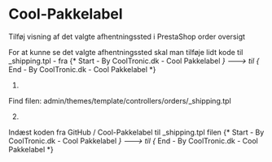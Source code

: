 # Cool-Pakkelabel
Tilføj visning af det valgte afhentningssted i PrestaShop order oversigt

For at kunne se det valgte afhentningssted skal man tilføje lidt kode til _shipping.tpl - fra 
{* Start - By CoolTronic.dk - Cool Pakkelabel *}  ---> til {* End - By CoolTronic.dk - Cool Pakkelabel *}

1)
Find filen: 
admin/themes/template/controllers/orders/_shipping.tpl

2)
Indæst koden fra GitHub / Cool-Pakkelabel til _shipping.tpl filen
{* Start - By CoolTronic.dk - Cool Pakkelabel *}  ---> til {* End - By CoolTronic.dk - Cool Pakkelabel *}

